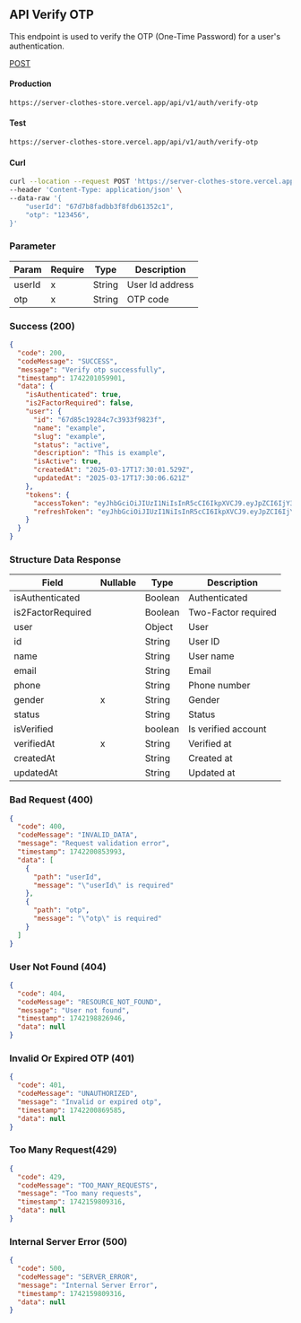 ## API Verify OTP

This endpoint is used to verify the OTP (One-Time Password) for a user's authentication.

[POST](#)

#### Production

```bash
https://server-clothes-store.vercel.app/api/v1/auth/verify-otp
```

#### Test

```bash
https://server-clothes-store.vercel.app/api/v1/auth/verify-otp
```

#### Curl

```bash
curl --location --request POST 'https://server-clothes-store.vercel.app/api/v1/auth/verify-otp' \
--header 'Content-Type: application/json' \
--data-raw '{
    "userId": "67d7b8fadbb3f8fdb61352c1",
    "otp": "123456",
}'
```

### Parameter

| Param  | Require | Type   | Description     |
| ------ | ------- | ------ | --------------- |
| userId | x       | String | User Id address |
| otp    | x       | String | OTP code        |

### Success (200)

```json
{
  "code": 200,
  "codeMessage": "SUCCESS",
  "message": "Verify otp successfully",
  "timestamp": 1742201059901,
  "data": {
    "isAuthenticated": true,
    "is2FactorRequired": false,
    "user": {
      "id": "67d85c19284c7c3933f9823f",
      "name": "example",
      "slug": "example",
      "status": "active",
      "description": "This is example",
      "isActive": true,
      "createdAt": "2025-03-17T17:30:01.529Z",
      "updatedAt": "2025-03-17T17:30:06.621Z"
    },
    "tokens": {
      "accessToken": "eyJhbGciOiJIUzI1NiIsInR5cCI6IkpXVCJ9.eyJpZCI6IjY3ZDJhMzMyYzhhMjEzYjA1MDI4MzNjNiIsInR5cGUiOiJVc2VyIiwiaWF0IjoxNzQyMjAxMDU5LCJleHAiOjE3NDIyMDE5NTl9.gsqLAzSlJKDPU3D9gvKg_I42NJ3NhI2d5svf-MYywDo",
      "refreshToken": "eyJhbGciOiJIUzI1NiIsInR5cCI6IkpXVCJ9.eyJpZCI6IjY3ZDJhMzMyYzhhMjEzYjA1MDI4MzNjNiIsInR5cGUiOiJVc2VyIiwiaWF0IjoxNzQyMjAxMDU5LCJleHAiOjE3NDI4MDU4NTl9.MApqMIfkItYJvUQPwJT5vh0sRddpuUfxCd_jyL8Ub3w"
    }
  }
}
```

### Structure Data Response

| Field             | Nullable | Type    | Description         |
| ----------------- | -------- | ------- | ------------------- |
| isAuthenticated   |          | Boolean | Authenticated       |
| is2FactorRequired |          | Boolean | Two-Factor required |
| user              |          | Object  | User                |
| id                |          | String  | User ID             |
| name              |          | String  | User name           |
| email             |          | String  | Email               |
| phone             |          | String  | Phone number        |
| gender            | x        | String  | Gender              |
| status            |          | String  | Status              |
| isVerified        |          | boolean | Is verified account |
| verifiedAt        | x        | String  | Verified at         |
| createdAt         |          | String  | Created at          |
| updatedAt         |          | String  | Updated at          |

### Bad Request (400)

```json
{
  "code": 400,
  "codeMessage": "INVALID_DATA",
  "message": "Request validation error",
  "timestamp": 1742200853993,
  "data": [
    {
      "path": "userId",
      "message": "\"userId\" is required"
    },
    {
      "path": "otp",
      "message": "\"otp\" is required"
    }
  ]
}
```

### User Not Found (404)

```json
{
  "code": 404,
  "codeMessage": "RESOURCE_NOT_FOUND",
  "message": "User not found",
  "timestamp": 1742198826946,
  "data": null
}
```

### Invalid Or Expired OTP (401)

```json
{
  "code": 401,
  "codeMessage": "UNAUTHORIZED",
  "message": "Invalid or expired otp",
  "timestamp": 1742200869585,
  "data": null
}
```

### Too Many Request(429)

```json
{
  "code": 429,
  "codeMessage": "TOO_MANY_REQUESTS",
  "message": "Too many requests",
  "timestamp": 1742159809316,
  "data": null
}
```

### Internal Server Error (500)

```json
{
  "code": 500,
  "codeMessage": "SERVER_ERROR",
  "message": "Internal Server Error",
  "timestamp": 1742159809316,
  "data": null
}
```
